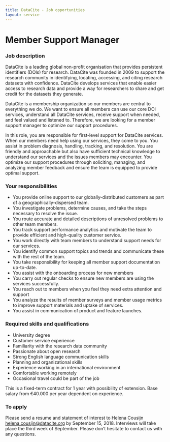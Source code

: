 ```yaml
---
title: DataCite - Job opportunities
layout: service
---
```


# Member Support Manager

### Job description

DataCite is a leading global non-profit organisation that provides persistent identifiers (DOIs) for research. DataCite was founded in 2009 to support the research community in identifying, locating, accessing, and citing research datasets with confidence. DataCite develops services that enable easier access to research data and provide a way for researchers to share and get credit for the datasets they generate.

DataCite is a membership organization so our members are central to everything we do. We want to ensure all members can use our core DOI services, understand all DataCite services, receive support when needed, and feel valued and listened to. Therefore, we are looking for a member support manager to optimize our support procedures.

In this role, you are responsible for first-level support for DataCite services. When our members need help using our services, they come to you. You assist in problem diagnosis, handling, tracking, and resolution. You are friendly and approachable but also have sufficient technical knowledge to understand our services and the issues members may encounter. You optimize our support procedures through soliciting, managing, and analyzing member feedback and ensure the team is equipped to provide optimal support.

  ### Your responsibilities
  
* You provide online support to our globally-distributed customers as part of a geographically-dispersed team.
* You investigate problems, determine causes, and take the steps necessary to resolve the issue.
* You route accurate and detailed descriptions of unresolved problems to other team members.
* You track support performance analytics and motivate the team to provide efficient and high-quality customer service.
* You work directly with team members to understand support needs for our services.
* You identify common support topics and trends and communicate these with the rest of the team. 
* You take responsibility for keeping all member support documentation up-to-date.
* You assist with the onboarding process for new members
* You carry out regular checks to ensure new members are using the services successfully.
* You reach out to members when you feel they need extra attention and support
* You analyze the results of member surveys and member usage metrics to improve support materials and uptake of services.
* You assist in communication of product and feature launches.

 ### Required skills and qualifications
 
* University degree
* Customer service experience
* Familiarity with the research data community
* Passionate about open research
* Strong English language communication skills
* Planning and organizational skills
* Experience working in an international environment
* Comfortable working remotely
* Occasional travel could be part of the job

This is a fixed-term contract for 1 year with possibility of extension. Base salary from €40.000 per year dependent on experience.

 ### To apply
 
Please send a resume and statement of interest to Helena Cousijn [<helena.cousijn@datacite.org>](mailto:helena.cousijn@datacite.org) by September 15, 2018. Interviews will take place the third week of September. Please don’t hesitate to contact us with any questions.
